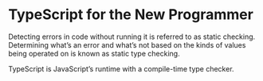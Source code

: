 # TypeScript for the New Programmer


Detecting errors in code without running it is referred to as static checking. Determining what’s an error and what’s not based on the kinds of values being operated on is known as static type checking.


TypeScript is JavaScript’s runtime with a compile-time type checker.